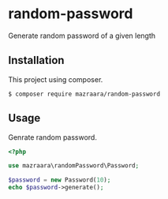 # random-password
Generate random password of a given length

## Installation
This project using composer.
```
$ composer require mazraara/random-password
```

## Usage
Genrate random password.
```php
<?php

use mazraara\randomPassword\Password;

$password = new Password(10);
echo $password->generate();
```